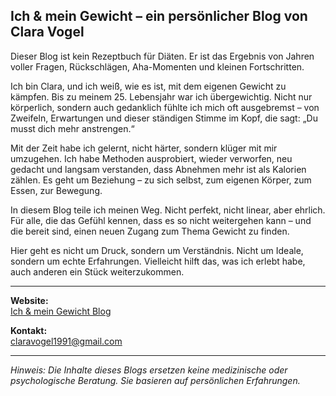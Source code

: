 ## Ich & mein Gewicht – ein persönlicher Blog von Clara Vogel

Dieser Blog ist kein Rezeptbuch für Diäten. Er ist das Ergebnis von Jahren voller Fragen, Rückschlägen, Aha-Momenten und kleinen Fortschritten.

Ich bin Clara, und ich weiß, wie es ist, mit dem eigenen Gewicht zu kämpfen. Bis zu meinem 25. Lebensjahr war ich übergewichtig. Nicht nur körperlich, sondern auch gedanklich fühlte ich mich oft ausgebremst – von Zweifeln, Erwartungen und dieser ständigen Stimme im Kopf, die sagt: „Du musst dich mehr anstrengen.“

Mit der Zeit habe ich gelernt, nicht härter, sondern klüger mit mir umzugehen. Ich habe Methoden ausprobiert, wieder verworfen, neu gedacht und langsam verstanden, dass Abnehmen mehr ist als Kalorien zählen. Es geht um Beziehung – zu sich selbst, zum eigenen Körper, zum Essen, zur Bewegung.

In diesem Blog teile ich meinen Weg. Nicht perfekt, nicht linear, aber ehrlich. Für alle, die das Gefühl kennen, dass es so nicht weitergehen kann – und die bereit sind, einen neuen Zugang zum Thema Gewicht zu finden. 

Hier geht es nicht um Druck, sondern um Verständnis. Nicht um Ideale, sondern um echte Erfahrungen. Vielleicht hilft das, was ich erlebt habe, auch anderen ein Stück weiterzukommen.

---

**Website:**  
[Ich & mein Gewicht Blog](https://gesund-abnehmen.github.io/ich-und-mein-gewicht/)

**Kontakt:**  
claravogel1991@gmail.com

---

*Hinweis: Die Inhalte dieses Blogs ersetzen keine medizinische oder psychologische Beratung. Sie basieren auf persönlichen Erfahrungen.*
